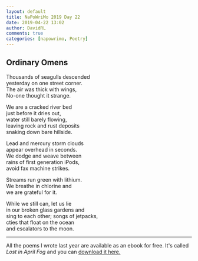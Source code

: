 ```yaml
---  
layout: default  
title: NaPoWriMo 2019 Day 22  
date: 2019-04-22 13:02  
author: DavidRL  
comments: true  
categories: [napowrimo, Poetry]  
---  
```

<!-- wp:heading -->  
<h2>Ordinary Omens</h2>  
<!-- /wp:heading -->  

<!-- wp:paragraph -->  
<p>Thousands of seagulls descended<br />  
yesterday on one street corner.<br />  
The air was thick with wings,<br />  
No-one thought it strange.</p>  
<!-- /wp:paragraph -->  

<!-- wp:paragraph -->  
<p>We are a cracked river bed<br />  
just before it dries out,<br />  
water still barely flowing,<br />  
leaving rock and rust deposits<br />  
snaking down bare hillside.</p>  
<!-- /wp:paragraph -->  

<!-- wp:paragraph -->  
<p>Lead and mercury storm clouds<br />  
appear overhead in seconds.<br />  
We dodge and weave between<br />  
rains of first generation iPods,<br />  
avoid fax machine strikes.</p>  
<!-- /wp:paragraph -->  

<!-- wp:paragraph -->  
<p>Streams run green with lithium.<br />  
We breathe in chlorine and<br />  
we are grateful for it.</p>  
<!-- /wp:paragraph -->  

<!-- wp:paragraph -->  
<p>While we still can, let us lie<br /> in our broken glass gardens and<br /> sing to each other; songs of jetpacks,<br /> cties that float on the ocean<br /> and escalators to the moon.</p>  
<!-- /wp:paragraph -->  

<!-- wp:separator -->  
<hr class="wp-block-separator"/>  
<!-- /wp:separator -->  

<p>All the poems I wrote last year are available as an ebook for free. It's called <em>Lost in April Fog </em>and you can <a href="/aprilfog/">download it here. </a></p>  
